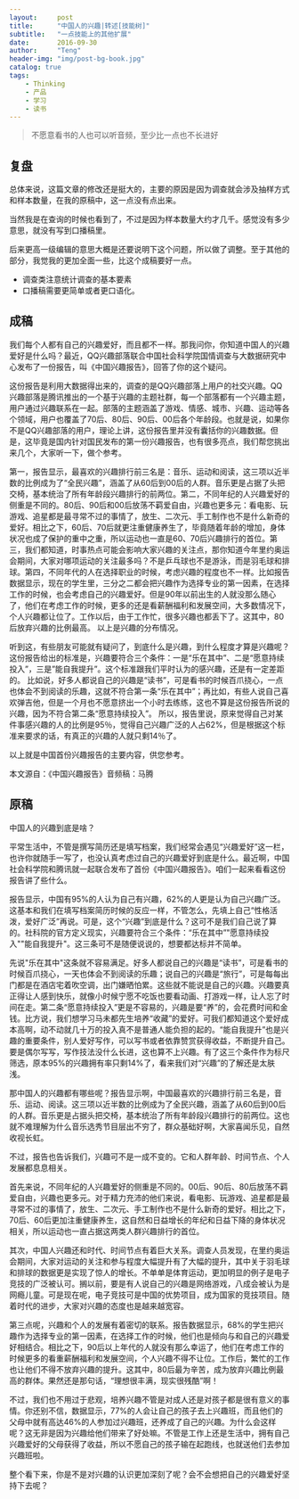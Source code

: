 ```yaml
---
layout:     post
title:      "中国人的兴趣|转述[技能树]"
subtitle:   "一点技能上的其他扩展"
date:       2016-09-30
author:     "Teng"
header-img: "img/post-bg-book.jpg"
catalog: true
tags:
    - Thinking
    - 产品
    - 学习
    - 读书
---
```


> 不愿意看书的人也可以听音频，至少比一点也不长进好

## 复盘

总体来说，这篇文章的修改还是挺大的，主要的原因是因为调查就会涉及抽样方式和样本数量，在我的原稿中，这一点没有点出来。

当然我是在查询的时候也看到了，不过是因为样本数量大约才几千。感觉没有多少意思，就没有写到口播稿里。

后来更高一级编辑的意思大概是还要说明下这个问题，所以做了调整。至于其他的部分，我觉我的更加全面一些，比这个成稿要好一点。

- 调查类注意统计调查的基本要素
- 口播稿需要更简单或者更口语化。

## 成稿

我们每个人都有自己的兴趣爱好，而且都不一样。那我问你，你知道中国人的兴趣爱好是什么吗？最近，QQ兴趣部落联合中国社会科学院国情调查与大数据研究中心发布了一份报告，叫《中国兴趣报告》，回答了你的这个疑问。

这份报告是利用大数据得出来的，调查的是QQ兴趣部落上用户的社交兴趣。QQ兴趣部落是腾讯推出的一个基于兴趣的主题社群，每一个部落都有一个兴趣主题，用户通过兴趣联系在一起。部落的主题涵盖了游戏、情感、城市、兴趣、运动等各个领域，用户也覆盖了70后、80后、90后、00后各个年龄段。也就是说，如果你不是QQ兴趣部落的用户，理论上讲，这份报告里并没有囊括你的兴趣数据。但是，这毕竟是国内针对国民发布的第一份兴趣报告，也有很多亮点，我们帮您挑出来几个，大家听一下，做个参考。

第一，报告显示，最喜欢的兴趣排行前三名是：音乐、运动和阅读，这三项以近半数的比例成为了“全民兴趣”，涵盖了从60后到00后的人群。音乐更是占据了头把交椅，基本统治了所有年龄段兴趣排行的前两位。第二，不同年纪的人兴趣爱好的侧重是不同的。80后、90后和00后放荡不羁爱自由，兴趣也更多元：看电影、玩游戏、追星都是最寻常不过的事情了，放生、二次元、手工制作也不是什么新奇的爱好。相比之下，60后、70后就更注重健康养生了，毕竟随着年龄的增加，身体状况也成了保护的重中之重，所以运动也一直是60、70后兴趣排行的首位。第三，我们都知道，时事热点可能会影响大家兴趣的关注点，那你知道今年里约奥运会期间，大家对哪项运动的关注最多吗？不是乒乓球也不是游泳，而是羽毛球和排球。第四，不同年代的人在选择职业的时候，考虑兴趣的程度也不一样。比如报告数据显示，现在的学生里，三分之二都会把兴趣作为选择专业的第一因素，在选择工作的时候，也会考虑自己的兴趣爱好。但是90年以前出生的人就没那么随心了，他们在考虑工作的时候，更多的还是看薪酬福利和发展空间，大多数情况下，个人兴趣都让位了。工作以后，由于工作忙，很多兴趣也都丢下了。这其中，80后放弃兴趣的比例最高。
以上是兴趣的分布情况。

听到这，有些朋友可能就有疑问了，到底什么是兴趣，到什么程度才算是兴趣呢？这份报告给出的标准是，兴趣要符合三个条件：一是“乐在其中”、二是“愿意持续投入”，三是”能自我提升”。这个标准跟我们平时认为的感兴趣，还是有一定差距的。
比如说，好多人都说自己的兴趣是“读书”，可是看书的时候百爪挠心，一点也体会不到阅读的乐趣，这就不符合第一条“乐在其中”；再比如，有些人说自己喜欢弹吉他，但是一个月也不愿意挤出一个小时去练练，这也不算是这份报告所说的兴趣，因为不符合第二条“愿意持续投入”。
所以，报告里说，原来觉得自己对某件事感兴趣的人的比例是95％，觉得自己兴趣广泛的人占62%，但是根据这个标准来要求的话，有真正的兴趣的人就只剩14％了。

以上就是中国首份兴趣报告的主要内容，供您参考。

本文源自：《中国兴趣报告》音频稿：马腾

## 原稿

中国人的兴趣到底是啥？

平常生活中，不管是撰写简历还是填写档案，我们经常会遇见“兴趣爱好”这一栏，也许你就随手一写了，也没认真考虑过自己的兴趣爱好到底是什么。最近啊，中国社会科学院和腾讯就一起联合发布了首份《中国兴趣报告》。咱们一起来看看这份报告讲了些什么。

报告显示，中国有95%的人认为自己有兴趣，62%的人更是认为自己兴趣广泛。这基本和我们在填写档案简历时候的反应一样，不管怎么，先填上自己“性格活泼，爱好广泛”再说。可是，这个“兴趣”到底是什么？这可不是我们自己说了算的。社科院的官方定义现实，兴趣要符合三个条件：“乐在其中”"愿意持续投入""能自我提升"。这三条可不是随便说说的，想要都达标并不简单。

先说"乐在其中"这条就不容易满足。好多人都说自己的兴趣是“读书”，可是看书的时候百爪挠心，一天也体会不到阅读的乐趣；说自己的兴趣是“旅行”，可是每每出门都是在酒店宅着吹空调，出门嫌晒怕累。这些就不能说是自己的兴趣。兴趣要真正得让人感到快乐，就像小时候宁愿不吃饭也要看动画、打游戏一样，让人忘了时间在走。第二条“愿意持续投入”更是不容易的，兴趣是要“养”的，会花费时间和金钱。比方说，我们想学习马未都先生培养“收藏”的爱好。可我们都知道这个爱好成本高啊，动不动就几十万的投入真不是普通人能负担的起的。“能自我提升”也是兴趣的重要条件，别人爱好写作，可以写书或者依靠赞赏获得收益，不断提升自己。要是偶尔写写，写作技法没什么长进，这也算不上兴趣。有了这三个条件作为标尺筛选，原本95%的兴趣拥有率只剩14%了，看来我们对“兴趣”的了解还是太肤浅。

那中国人的兴趣都有哪些呢？报告显示啊，中国最喜欢的兴趣排行前三名是，音乐、运动、阅读。这三项以近半数的比例成为了全民兴趣，涵盖了从60后到00后的人群。音乐更是占据头把交椅，基本统治了所有年龄段兴趣排行的前两位。这也就不难理解为什么音乐选秀节目层出不穷了，群众基础好啊，大家喜闻乐见，自然收视长虹。

不过，报告也告诉我们，兴趣可不是一成不变的。它和人群年龄、时间节点、个人发展都息息相关。

首先来说，不同年纪的人兴趣爱好的侧重是不同的。00后、90后、80后放荡不羁爱自由，兴趣也更多元。对于精力充沛的他们来说，看电影、玩游戏、追星都是最寻常不过的事情了，放生、二次元、手工制作也不是什么新奇的爱好。相比之下，70后、60后更加注重健康养生，这自然和日益增长的年纪和日益下降的身体状况相关，所以运动也一直占据这两类人群兴趣排行的首位。

其次，中国人兴趣还和时代、时间节点有着巨大关系。调查人员发现，在里约奥运会期间，大家对运动的关注和参与程度大幅提升有了大幅的提升，其中关于羽毛球和排球的数据更是实现了惊人的增长。不单单是体育运动，更加明显的例子是电子竞技的广泛被认可。搁以前，要是有人说自己的兴趣是网络游戏，八成会被认为是网瘾儿童。可是现在呢，电子竞技可是中国的优势项目，成为国家的竞技项目。随着时代的进步，大家对兴趣的态度也是越来越宽容。

第三点呢，兴趣和个人的发展有着密切的联系。报告数据显示，68%的学生把兴趣作为选择专业的第一因素，在选择工作的时候，他们也是倾向与和自己的兴趣爱好相结合。相比之下，90后以上年代的人就没有那么幸运了，他们在考虑工作的时候更多的看重薪酬福利和发展空间，个人兴趣不得不让位。工作后，繁忙的工作也让他们不得不放弃兴趣的提升。这其中，80后最为辛苦，成为放弃兴趣比例最高的群体。果然还是那句话，“理想很丰满，现实很残酷”啊！

不过，我们也不用过于悲观，培养兴趣不管是对成人还是对孩子都是很有意义的事情。你还别不信，数据显示，77%的人会让自己的孩子去上兴趣班，而且他们的父母中就有高达46%的人参加过兴趣班，还养成了自己的兴趣。为什么会这样呢？这无非是因为兴趣给他们带来了好处嘛。不管是工作上还是生活中，拥有自己兴趣爱好的父母获得了收益，所以不愿自己的孩子输在起跑线，也就送他们去参加兴趣班啦。

整个看下来，你是不是对兴趣的认识更加深刻了呢？会不会想把自己的兴趣爱好坚持下去呢？







